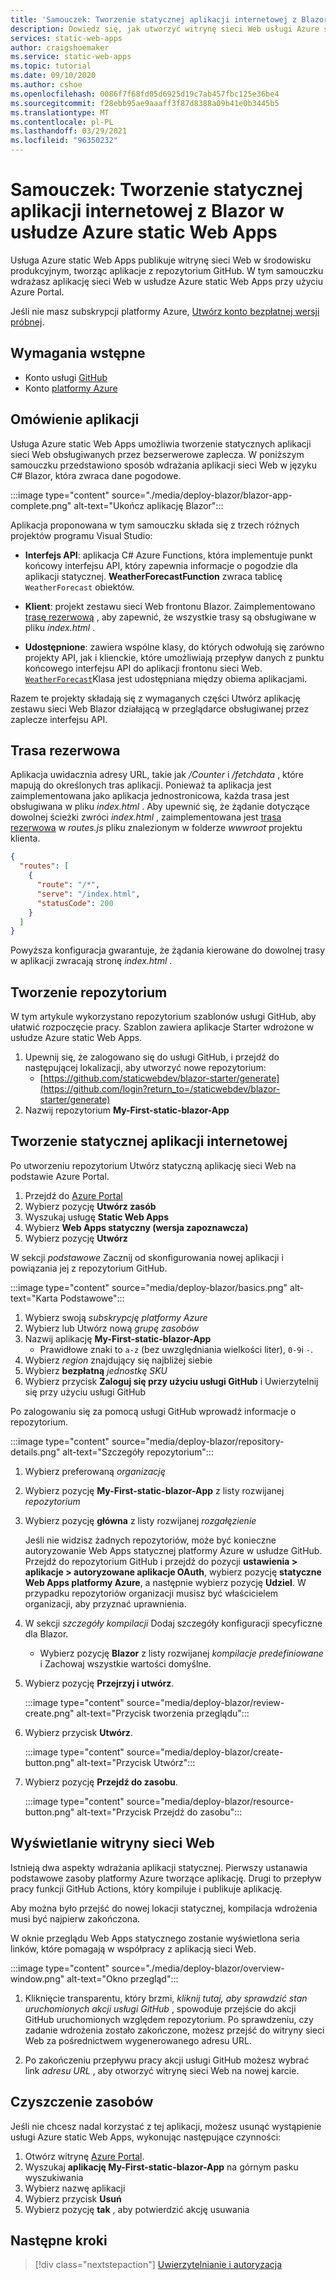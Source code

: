 ```yaml
---
title: 'Samouczek: Tworzenie statycznej aplikacji internetowej z Blazor w usłudze Azure static Web Apps'
description: Dowiedz się, jak utworzyć witrynę sieci Web usługi Azure static Web Apps za pomocą Blazor.
services: static-web-apps
author: craigshoemaker
ms.service: static-web-apps
ms.topic: tutorial
ms.date: 09/10/2020
ms.author: cshoe
ms.openlocfilehash: 0086f7f68fd05d6925d19c7ab457fbc125e36be4
ms.sourcegitcommit: f28ebb95ae9aaaff3f87d8388a09b41e0b3445b5
ms.translationtype: MT
ms.contentlocale: pl-PL
ms.lasthandoff: 03/29/2021
ms.locfileid: "96350232"
---
```

# <a name="tutorial-building-a-static-web-app-with-blazor-in-azure-static-web-apps"></a>Samouczek: Tworzenie statycznej aplikacji internetowej z Blazor w usłudze Azure static Web Apps

Usługa Azure static Web Apps publikuje witrynę sieci Web w środowisku produkcyjnym, tworząc aplikacje z repozytorium GitHub. W tym samouczku wdrażasz aplikację sieci Web w usłudze Azure static Web Apps przy użyciu Azure Portal.

Jeśli nie masz subskrypcji platformy Azure, [Utwórz konto bezpłatnej wersji próbnej](https://azure.microsoft.com/free).

## <a name="prerequisites"></a>Wymagania wstępne

- Konto usługi [GitHub](https://github.com)
- Konto [platformy Azure](https://portal.azure.com)

## <a name="application-overview"></a>Omówienie aplikacji

Usługa Azure static Web Apps umożliwia tworzenie statycznych aplikacji sieci Web obsługiwanych przez bezserwerowe zaplecza. W poniższym samouczku przedstawiono sposób wdrażania aplikacji sieci Web w języku C# Blazor, która zwraca dane pogodowe.

:::image type="content" source="./media/deploy-blazor/blazor-app-complete.png" alt-text="Ukończ aplikację Blazor":::

Aplikacja proponowana w tym samouczku składa się z trzech różnych projektów programu Visual Studio:

- **Interfejs API**: aplikacja C# Azure Functions, która implementuje punkt końcowy interfejsu API, który zapewnia informacje o pogodzie dla aplikacji statycznej. **WeatherForecastFunction** zwraca tablicę `WeatherForecast` obiektów.

- **Klient**: projekt zestawu sieci Web frontonu Blazor. Zaimplementowano [trasę rezerwową](#fallback-route) , aby zapewnić, że wszystkie trasy są obsługiwane w pliku _index.html_ .

- **Udostępnione**: zawiera wspólne klasy, do których odwołują się zarówno projekty API, jak i klienckie, które umożliwiają przepływ danych z punktu końcowego interfejsu API do aplikacji frontonu sieci Web. [`WeatherForecast`](https://github.com/staticwebdev/blazor-starter/blob/main/Shared/WeatherForecast.cs)Klasa jest udostępniana między obiema aplikacjami.

Razem te projekty składają się z wymaganych części Utwórz aplikację zestawu sieci Web Blazor działającą w przeglądarce obsługiwanej przez zaplecze interfejsu API.

## <a name="fallback-route"></a>Trasa rezerwowa

Aplikacja uwidacznia adresy URL, takie jak _/Counter_ i _/fetchdata_ , które mapują do określonych tras aplikacji. Ponieważ ta aplikacja jest zaimplementowana jako aplikacja jednostronicowa, każda trasa jest obsługiwana w pliku _index.html_ . Aby upewnić się, że żądanie dotyczące dowolnej ścieżki zwróci _index.html_ , zaimplementowana jest [trasa rezerwowa](./routes.md#fallback-routes) w _routes.js_ pliku znalezionym w folderze _wwwroot_ projektu klienta.

```json
{
  "routes": [
    {
      "route": "/*",
      "serve": "/index.html",
      "statusCode": 200
    }
  ]
}
```

Powyższa konfiguracja gwarantuje, że żądania kierowane do dowolnej trasy w aplikacji zwracają stronę _index.html_ .

## <a name="create-a-repository"></a>Tworzenie repozytorium

W tym artykule wykorzystano repozytorium szablonów usługi GitHub, aby ułatwić rozpoczęcie pracy. Szablon zawiera aplikacje Starter wdrożone w usłudze Azure static Web Apps.

1. Upewnij się, że zalogowano się do usługi GitHub, i przejdź do następującej lokalizacji, aby utworzyć nowe repozytorium:
    - [https://github.com/staticwebdev/blazor-starter/generate](https://github.com/login?return_to=/staticwebdev/blazor-starter/generate)
1. Nazwij repozytorium **My-First-static-blazor-App**

## <a name="create-a-static-web-app"></a>Tworzenie statycznej aplikacji internetowej

Po utworzeniu repozytorium Utwórz statyczną aplikację sieci Web na podstawie Azure Portal.

1. Przejdź do [Azure Portal](https://portal.azure.com)
1. Wybierz pozycję **Utwórz zasób**
1. Wyszukaj usługę **Static Web Apps**
1. Wybierz **Web Apps statyczny (wersja zapoznawcza)**
1. Wybierz pozycję **Utwórz**

W sekcji _podstawowe_ Zacznij od skonfigurowania nowej aplikacji i powiązania jej z repozytorium GitHub.

:::image type="content" source="media/deploy-blazor/basics.png" alt-text="Karta Podstawowe":::

1. Wybierz swoją _subskrypcję platformy Azure_
1. Wybierz lub Utwórz nową _grupę zasobów_
1. Nazwij aplikację **My-First-static-blazor-App**
    - Prawidłowe znaki to `a-z` (bez uwzględniania wielkości liter), `0-9`i `-`.
1. Wybierz _region_ znajdujący się najbliżej siebie
1. Wybierz **bezpłatną** _jednostkę SKU_
1. Wybierz przycisk **Zaloguj się przy użyciu usługi GitHub** i Uwierzytelnij się przy użyciu usługi GitHub

Po zalogowaniu się za pomocą usługi GitHub wprowadź informacje o repozytorium.

:::image type="content" source="media/deploy-blazor/repository-details.png" alt-text="Szczegóły repozytorium":::

1. Wybierz preferowaną _organizację_
1. Wybierz pozycję **My-First-static-blazor-App** z listy rozwijanej _repozytorium_
1. Wybierz pozycję **główna** z listy rozwijanej _rozgałęzienie_

    Jeśli nie widzisz żadnych repozytoriów, może być konieczne autoryzowanie Web Apps statycznej platformy Azure w usłudze GitHub. Przejdź do repozytorium GitHub i przejdź do pozycji **ustawienia > aplikacje > autoryzowane aplikacje OAuth**, wybierz pozycję **statyczne Web Apps platformy Azure**, a następnie wybierz pozycję **Udziel**. W przypadku repozytoriów organizacji musisz być właścicielem organizacji, aby przyznać uprawnienia.

1. W sekcji _szczegóły kompilacji_ Dodaj szczegóły konfiguracji specyficzne dla Blazor.

    - Wybierz pozycję **Blazor** z listy rozwijanej _kompilacje predefiniowane_ i Zachowaj wszystkie wartości domyślne.

1. Wybierz pozycję **Przejrzyj i utwórz**.

    :::image type="content" source="media/deploy-blazor/review-create.png" alt-text="Przycisk tworzenia przeglądu":::

1. Wybierz przycisk **Utwórz**.

    :::image type="content" source="media/deploy-blazor/create-button.png" alt-text="Przycisk Utwórz":::

1. Wybierz pozycję **Przejdź do zasobu**.

    :::image type="content" source="media/deploy-blazor/resource-button.png" alt-text="Przycisk Przejdź do zasobu":::

## <a name="view-the-website"></a>Wyświetlanie witryny sieci Web

Istnieją dwa aspekty wdrażania aplikacji statycznej. Pierwszy ustanawia podstawowe zasoby platformy Azure tworzące aplikację. Drugi to przepływ pracy funkcji GitHub Actions, który kompiluje i publikuje aplikację.

Aby można było przejść do nowej lokacji statycznej, kompilacja wdrożenia musi być najpierw zakończona.

W oknie przeglądu Web Apps statycznego zostanie wyświetlona seria linków, które pomagają w współpracy z aplikacją sieci Web.

:::image type="content" source="./media/deploy-blazor/overview-window.png" alt-text="Okno przegląd":::

1. Kliknięcie transparentu, który brzmi, _kliknij tutaj, aby sprawdzić stan uruchomionych akcji usługi GitHub_ , spowoduje przejście do akcji GitHub uruchomionych względem repozytorium. Po sprawdzeniu, czy zadanie wdrożenia zostało zakończone, możesz przejść do witryny sieci Web za pośrednictwem wygenerowanego adresu URL.

2. Po zakończeniu przepływu pracy akcji usługi GitHub możesz wybrać link _adresu URL_ , aby otworzyć witrynę sieci Web na nowej karcie.

## <a name="clean-up-resources"></a>Czyszczenie zasobów

Jeśli nie chcesz nadal korzystać z tej aplikacji, możesz usunąć wystąpienie usługi Azure static Web Apps, wykonując następujące czynności:

1. Otwórz witrynę [Azure Portal](https://portal.azure.com).
1. Wyszukaj **aplikację My-First-static-blazor-App** na górnym pasku wyszukiwania
1. Wybierz nazwę aplikacji
1. Wybierz przycisk **Usuń**
1. Wybierz pozycję **tak** , aby potwierdzić akcję usuwania

## <a name="next-steps"></a>Następne kroki

> [!div class="nextstepaction"]
> [Uwierzytelnianie i autoryzacja](./authentication-authorization.md)

